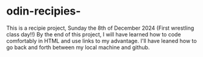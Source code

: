 # odin-recipies- 
This is a recipie project, Sunday the 8th of December 2024 (First wrestling class day!!)
By the end of this project, I will have learned how to code comfortably in HTML and use links to my advantage. I'll have leaned how to go back and forth between my local machine and github. 
